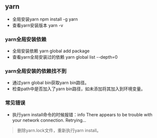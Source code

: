 ## yarn
- 全局安装yarn  npm install -g yarn
- 查看yarn安装版本  yarn -v
### yarn全局安装依赖
- 全局安装依赖  yarn global add package
- 查看yarn全局安装过的依赖  yarn global list --depth=0
### yarn全局安装的依赖找不到
- 通过yarn global bin获取yarn bin路径。
- 检查path中是否加入了yarn bin路径，如未添加将其加入到环境变量。

### 常见错误
- 执行yarn install命令的时候报错：info There appears to be trouble with your network connection. Retrying...
> 删除yarn.lock文件，重新执行yarn install。
